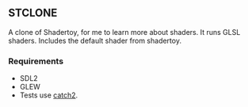 ## STCLONE
A clone of Shadertoy, for me to learn more about shaders. It runs GLSL shaders. Includes the default shader from shadertoy.

### Requirements
- SDL2
- GLEW
- Tests use [catch2](https://github.com/catchorg/Catch2).
